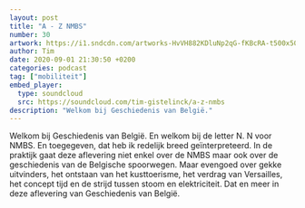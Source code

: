 ```yaml
---
layout: post
title: "A - Z NMBS"
number: 30
artwork: https://i1.sndcdn.com/artworks-HvVH882KDluNp2qG-fKBcRA-t500x500.jpg
author: Tim
date: 2020-09-01 21:30:50 +0200
categories: podcast
tag: ["mobiliteit"]
embed_player:
  type: soundcloud
  src: https://soundcloud.com/tim-gistelinck/a-z-nmbs
description: "Welkom bij Geschiedenis van België."
---
```

Welkom bij Geschiedenis van België. En welkom bij de letter N. N voor NMBS. En toegegeven, dat heb ik redelijk breed geïnterpreteerd. In de praktijk gaat deze aflevering niet enkel over de NMBS maar ook over de geschiedenis van de Belgische spoorwegen. Maar evengoed over gekke uitvinders, het ontstaan van het kusttoerisme, het verdrag van Versailles, het concept tijd en de strijd tussen stoom en elektriciteit. Dat en meer in deze aflevering van Geschiedenis van België.